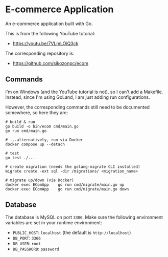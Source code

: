 # E-commerce Application

An e-commerce application built with Go.

This is from the following YouTube tutorial:

- https://youtu.be/7VLmLOiQ3ck

The corresponding repository is:

- https://github.com/sikozonpc/ecom

## Commands

I'm on Windows (and the YouTube tutorial is not), so I can't add a Makefile. Instead, since I'm using GoLand, I am just adding run configurations.

However, the corresponding commands still need to be documented somewhere, so here they are:

```shell
# build & run
go build -o bin/ecom cmd/main.go
go run cmd/main.go

# ...alternatively, run via Docker
docker compose up --detach

# test
go test ./...

# create migration (needs the golang-migrate CLI installed)
migrate create -ext sql -dir /migrations/ <migration_name>

# migrate up/down (via Docker)
docker exec EComApp    go run cmd/migrate/main.go up
docker exec EComApp    go run cmd/migrate/main.go down
```

## Database

The database is MySQL on port `3306`. Make sure the following environment variables are set in your runtime environment:

- `PUBLIC_HOST`: `localhost` (the default is `http://localhost`)
- `DB_PORT`: `3306`
- `DB_USER`: `root`
- `DB_PASSWORD`: `password`
